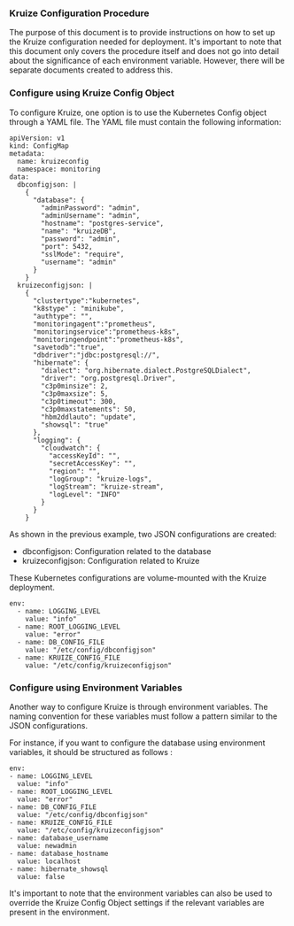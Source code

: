 ### **Kruize Configuration Procedure**

The purpose of this document is to provide instructions on how to set up the Kruize configuration needed for deployment.
It's important to note that this document only covers the procedure itself and does not go into detail about the
significance of each environment variable. However, there will be separate documents created to address this.

### **Configure using Kruize Config Object**

To configure Kruize, one option is to use the Kubernetes Config object through a YAML file. The YAML file must contain
the following information:

```
apiVersion: v1
kind: ConfigMap
metadata:
  name: kruizeconfig
  namespace: monitoring
data:
  dbconfigjson: |
    {
      "database": {
        "adminPassword": "admin",
        "adminUsername": "admin",
        "hostname": "postgres-service",
        "name": "kruizeDB",
        "password": "admin",
        "port": 5432,
        "sslMode": "require",
        "username": "admin"
      }
    }
  kruizeconfigjson: |
    {
      "clustertype":"kubernetes",
      "k8stype" : "minikube",
      "authtype": "",
      "monitoringagent":"prometheus",
      "monitoringservice":"prometheus-k8s",
      "monitoringendpoint":"prometheus-k8s",
      "savetodb":"true",
      "dbdriver":"jdbc:postgresql://",
      "hibernate": {
        "dialect": "org.hibernate.dialect.PostgreSQLDialect",
        "driver": "org.postgresql.Driver",
        "c3p0minsize": 2,
        "c3p0maxsize": 5,
        "c3p0timeout": 300,
        "c3p0maxstatements": 50,
        "hbm2ddlauto": "update",
        "showsql": "true"
      },
      "logging": {
        "cloudwatch": {
          "accessKeyId": "",
          "secretAccessKey": "",
          "region": "",
          "logGroup": "kruize-logs",
          "logStream": "kruize-stream",
          "logLevel": "INFO"
        }
      }
    }
```

As shown in the previous example, two JSON configurations are created:

* dbconfigjson: Configuration related to the database
* kruizeconfigjson: Configuration related to Kruize

These Kubernetes configurations are volume-mounted with the Kruize deployment.

```
env:
  - name: LOGGING_LEVEL
    value: "info"
  - name: ROOT_LOGGING_LEVEL
    value: "error"
  - name: DB_CONFIG_FILE
    value: "/etc/config/dbconfigjson"
  - name: KRUIZE_CONFIG_FILE
    value: "/etc/config/kruizeconfigjson"
```

### **Configure using Environment Variables**

Another way to configure Kruize is through environment variables. The naming convention for these variables must follow
a pattern similar to the JSON configurations.

For instance, if you want to configure the database using environment variables, it should be structured as follows :

```
env:
- name: LOGGING_LEVEL 
  value: "info"
- name: ROOT_LOGGING_LEVEL 
  value: "error"
- name: DB_CONFIG_FILE 
  value: "/etc/config/dbconfigjson"
- name: KRUIZE_CONFIG_FILE 
  value: "/etc/config/kruizeconfigjson"
- name: database_username 
  value: newadmin
- name: database_hostname 
  value: localhost
- name: hibernate_showsql 
  value: false
```

It's important to note that the environment variables can also be used to override the Kruize Config Object settings if
the relevant variables are present in the environment.


